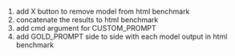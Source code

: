 1. add X button to remove model from html benchmark
2. concatenate the results to html benchmark
3. add cmd argument for CUSTOM_PROMPT
4. add GOLD_PROMPT side to side with each model output in html benchmark